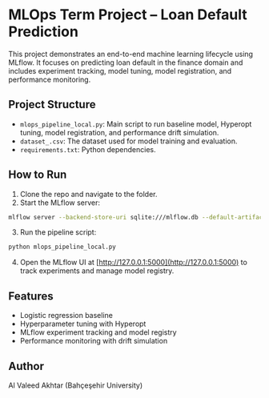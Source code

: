 # MLOps Term Project – Loan Default Prediction

This project demonstrates an end-to-end machine learning lifecycle using MLflow. It focuses on predicting loan default in the finance domain and includes experiment tracking, model tuning, model registration, and performance monitoring.

## Project Structure

- `mlops_pipeline_local.py`: Main script to run baseline model, Hyperopt tuning, model registration, and performance drift simulation.
- `dataset_.csv`: The dataset used for model training and evaluation.
- `requirements.txt`: Python dependencies.

## How to Run

1. Clone the repo and navigate to the folder.
2. Start the MLflow server:

```bash
mlflow server --backend-store-uri sqlite:///mlflow.db --default-artifact-root ./mlartifacts --host 127.0.0.1 --port 5000
```

3. Run the pipeline script:

```bash
python mlops_pipeline_local.py
```

4. Open the MLflow UI at [http://127.0.0.1:5000](http://127.0.0.1:5000) to track experiments and manage model registry.

## Features

- Logistic regression baseline
- Hyperparameter tuning with Hyperopt
- MLflow experiment tracking and model registry
- Performance monitoring with drift simulation

## Author

Al Valeed Akhtar (Bahçeşehir University)
